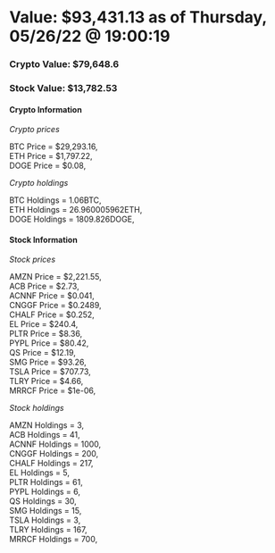 # Value: $93,431.13 as of Thursday, 05/26/22 @ 19:00:19 

### Crypto Value: $79,648.6

### Stock Value: $13,782.53

#### Crypto Information 
*Crypto prices* 

BTC Price = $29,293.16,  
ETH Price = $1,797.22,  
DOGE Price = $0.08,  


*Crypto holdings* 

BTC Holdings = 1.06BTC,  
ETH Holdings = 26.960005962ETH,  
DOGE Holdings = 1809.826DOGE,  


#### Stock Information 

*Stock prices* 

AMZN Price = $2,221.55,  
ACB Price = $2.73,  
ACNNF Price = $0.041,  
CNGGF Price = $0.2489,  
CHALF Price = $0.252,  
EL Price = $240.4,  
PLTR Price = $8.36,  
PYPL Price = $80.42,  
QS Price = $12.19,  
SMG Price = $93.26,  
TSLA Price = $707.73,  
TLRY Price = $4.66,  
MRRCF Price = $1e-06,  


*Stock holdings* 

AMZN Holdings = 3,  
ACB Holdings = 41,  
ACNNF Holdings = 1000,  
CNGGF Holdings = 200,  
CHALF Holdings = 217,  
EL Holdings = 5,  
PLTR Holdings = 61,  
PYPL Holdings = 6,  
QS Holdings = 30,  
SMG Holdings = 15,  
TSLA Holdings = 3,  
TLRY Holdings = 167,  
MRRCF Holdings = 700,  


